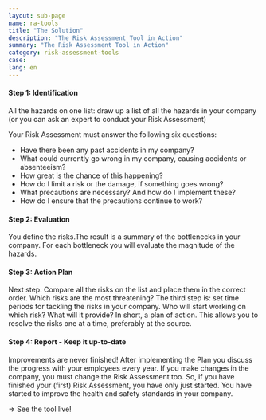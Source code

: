 ```yaml
---
layout: sub-page
name: ra-tools
title: "The Solution"
description: "The Risk Assessment Tool in Action"
summary: "The Risk Assessment Tool in Action"
category: risk-assessment-tools
case: 
lang: en
---
```


#### Step 1: Identification

All the hazards on one list: draw up a list of all the hazards in your company (or you can ask an expert to conduct your Risk Assessment)

Your Risk Assessment must answer the following six questions:

- Have there been any past accidents in my company?
- What could currently go wrong in my company, causing accidents or absenteeism?
- How great is the chance of this happening?
- How do I limit a risk or the damage, if something goes wrong?
- What precautions are necessary? And how do I implement these?
- How do I ensure that the precautions continue to work?


#### Step 2: Evaluation

You define the risks.The result is a summary of the bottlenecks in your company. For each bottleneck you will evaluate the magnitude of the hazards.

#### Step 3: Action Plan

Next step: Compare all the risks on the list and place them in the correct order. Which risks are the most threatening? The third step is: set time periods for tackling the risks in your company. Who will start working on which risk? What will it provide? In short, a plan of action. This allows you to resolve the risks one at a time, preferably at the source.

#### Step 4: Report - Keep it up-to-date

Improvements are never finished! After implementing the Plan you discuss the progress with your employees every year. If you make changes in the company, you must change the Risk Assessment too. So, if you have finished your (first) Risk Assessment, you have only just started. You have started to improve the health and safety standards in your company.


=> See the tool live!
